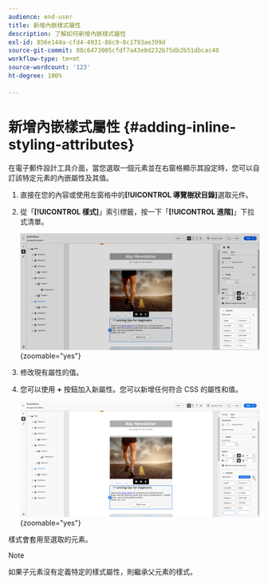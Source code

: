 ```yaml
---
audience: end-user
title: 新增內嵌樣式屬性
description: 了解如何新增內嵌樣式屬性
exl-id: 856e144a-cfd4-4931-86c9-0c1793ae399d
source-git-commit: 88c6473005cfdf7a43e0d232b75db2b51dbcac40
workflow-type: tm+mt
source-wordcount: '123'
ht-degree: 100%

---
```



# 新增內嵌樣式屬性 {#adding-inline-styling-attributes}

在電子郵件設計工具介面，當您選取一個元素並在右窗格顯示其設定時，您可以自訂該特定元素的內嵌屬性及其值。

1. 直接在您的內容或使用左窗格中的&#x200B;**[!UICONTROL 導覽樹狀目錄]**&#x200B;選取元件。

1. 從「**[!UICONTROL 樣式]**」索引標籤，按一下「**[!UICONTROL 進階]**」下拉式清單。

   ![](assets/styles_1.png){zoomable="yes"}

1. 修改現有屬性的值。

1. 您可以使用 **+** 按鈕加入新屬性。您可以新增任何符合 CSS 的屬性和值。

   ![](assets/styles_2.png){zoomable="yes"}

樣式會套用至選取的元素。

>[!NOTE]
>
>如果子元素沒有定義特定的樣式屬性，則繼承父元素的樣式。

